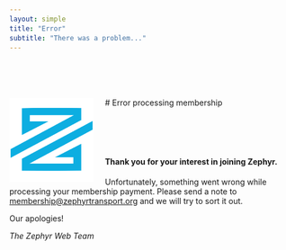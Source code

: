 ```yaml
---
layout: simple
title: "Error"
subtitle: "There was a problem..."
---
```


<br/>
<br/>
<br/>
<br/>

<img src="/img/logo-small.png" width="150px" style="float:left; margin-right:20px;" />
# Error processing membership

<br/>
<br/>
<br/>
<br/>
<br/>

#### Thank you for your interest in joining Zephyr.

Unfortunately, something went wrong while processing your membership payment. Please send a note to <a href="mailto:membership@zephyrtransport.org">membership@zephyrtransport.org</a> and we will try to sort it out.

Our apologies!

*The Zephyr Web Team*

<br/><br/><br/><br/><br/>
